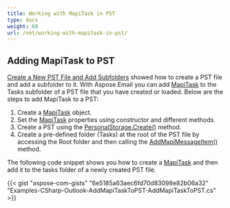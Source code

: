 ```yaml
---
title: Working with MapiTask in PST
type: docs
weight: 60
url: /net/working-with-mapitask-in-pst/
---
```



## **Adding MapiTask to PST**
[Create a New PST File and Add Subfolders](/email/net/create-new-pst-file-and-add-subfolders/#creating-a-new-pst-file-and-add-subfolders) showed how to create a PST file and add a subfolder to it. With Aspose.Email you can add [MapiTask](https://reference.aspose.com/email/net/aspose.email.mapi/mapitask) to the Tasks subfolder of a PST file that you have created or loaded. Below are the steps to add MapiTask to a PST:

1. Create a [MapiTask](https://reference.aspose.com/email/net/aspose.email.mapi/mapitask) object.
1. Set the [MapiTask](https://reference.aspose.com/email/net/aspose.email.mapi/mapitask) properties using constructor and different methods.
1. Create a PST using the [PersonalStorage.Create()](https://reference.aspose.com/email/net/aspose.email.storage.pst/personalstorage/methods/create/index) method.
1. Create a pre-defined folder (Tasks) at the root of the PST file by accessing the Root folder and then calling the [AddMapiMessageItem()](https://reference.aspose.com/email/net/aspose.email.storage.pst/folderinfo/methods/addmapimessageitem) method.

The following code snippet shows you how to create a [MapiTask](https://reference.aspose.com/email/net/aspose.email.mapi/mapitask) and then add it to the tasks folder of a newly created PST file.



{{< gist "aspose-com-gists" "6e5185a63aec6fd70d83098e82b06a32" "Examples-CSharp-Outlook-AddMapiTaskToPST-AddMapiTaskToPST.cs" >}}
